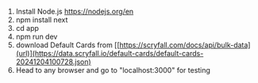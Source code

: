 1) Install Node.js https://nodejs.org/en
2) npm install next  
3) cd app
4) npm run dev
5) download Default Cards from [[https://scryfall.com/docs/api/bulk-data](url)](https://data.scryfall.io/default-cards/default-cards-20241204100728.json)
6) Head to any browser and go to "localhost:3000" for testing
